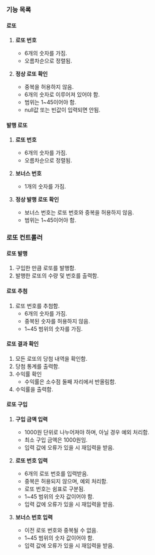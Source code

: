### 기능 목록
#### 로또
1. **로또 번호**
   - 6개의 숫자를 가짐.
   - 오름차순으로 정렬됨.

2. **정상 로또 확인**
   - 중복을 허용하지 않음.
   - 6개의 숫자로 이루어져 있어야 함.
   - 범위는 1~45이어야 함.
   - null값 또는 빈값이 입력되면 안됨.

#### 발행 로또

1. **로또 번호**
   - 6개의 숫자를 가짐.
   - 오름차순으로 정렬됨.

2. **보너스 번호**
   - 1개의 숫자를 가짐.

3. **정상 발행 로또 확인**
   - 보너스 번호는 로또 번호와 중복을 허용하지 않음.
   - 범위는 1~45이어야 함.

### 로또 컨트롤러

#### 로또 발행

1. 구입한 만큼 로또를 발행함.
2. 발행한 로또의 수량 및 번호를 출력함.

#### 로또 추첨

1. 로또 번호를 추첨함.
   - 6개의 숫자를 가짐.
   - 중복된 숫자를 허용하지 않음.
   - 1~45 범위의 숫자를 가짐.

#### 로또 결과 확인

1. 모든 로또의 당첨 내역을 확인함.
2. 당첨 통계를 출력함.
3. 수익률 확인
   - 수익률은 소수점 둘째 자리에서 반올림함.
4. 수익률을 출력함.

#### 로또 구입

1. **구입 금액 입력**
   - 1000원 단위로 나누어져야 하며, 아닐 경우 예외 처리함.
   - 최소 구입 금액은 1000원임.
   - 입력 값에 오류가 있을 시 재입력을 받음.

2. **로또 번호 입력**
   - 6개의 로또 번호를 입력받음.
   - 중복은 허용되지 않으며, 예외 처리함.
   - 로또 번호는 쉼표로 구분됨.
   - 1~45 범위의 숫자 값이어야 함.
   - 입력 값에 오류가 있을 시 재입력을 받음.

3. **보너스 번호 입력**
   - 이전 로또 번호와 중복될 수 없음.
   - 1~45 범위의 숫자 값이어야 함.
   - 입력 값에 오류가 있을 시 재입력을 받음.




